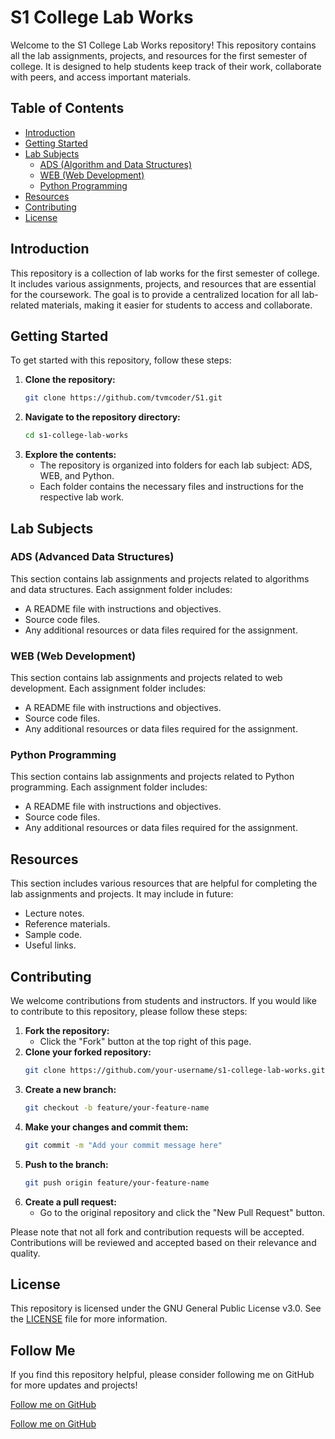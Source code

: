 # S1 College Lab Works

Welcome to the S1 College Lab Works repository! This repository contains all the lab assignments, projects, and resources for the first semester of college. It is designed to help students keep track of their work, collaborate with peers, and access important materials.

## Table of Contents

- [Introduction](#introduction)
- [Getting Started](#getting-started)
- [Lab Subjects](#lab-subjects)
  - [ADS (Algorithm and Data Structures)](#ads-algorithm-and-data-structures)
  - [WEB (Web Development)](#web-web-development)
  - [Python Programming](#python-programming)
- [Resources](#resources)
- [Contributing](#contributing)
- [License](#license)

## Introduction

This repository is a collection of lab works for the first semester of college. It includes various assignments, projects, and resources that are essential for the coursework. The goal is to provide a centralized location for all lab-related materials, making it easier for students to access and collaborate.

## Getting Started

To get started with this repository, follow these steps:

1. **Clone the repository:**
   ```bash
   git clone https://github.com/tvmcoder/S1.git
   ```
2. **Navigate to the repository directory:**
   ```bash
   cd s1-college-lab-works
   ```
3. **Explore the contents:**
   - The repository is organized into folders for each lab subject: ADS, WEB, and Python.
   - Each folder contains the necessary files and instructions for the respective lab work.

## Lab Subjects

### ADS (Advanced Data Structures)

This section contains lab assignments and projects related to algorithms and data structures. Each assignment folder includes:

- A README file with instructions and objectives.
- Source code files.
- Any additional resources or data files required for the assignment.

### WEB (Web Development)

This section contains lab assignments and projects related to web development. Each assignment folder includes:

- A README file with instructions and objectives.
- Source code files.
- Any additional resources or data files required for the assignment.

### Python Programming

This section contains lab assignments and projects related to Python programming. Each assignment folder includes:

- A README file with instructions and objectives.
- Source code files.
- Any additional resources or data files required for the assignment.

## Resources

This section includes various resources that are helpful for completing the lab assignments and projects. It may include in future:

- Lecture notes.
- Reference materials.
- Sample code.
- Useful links.

## Contributing

We welcome contributions from students and instructors. If you would like to contribute to this repository, please follow these steps:

1. **Fork the repository:**
   - Click the "Fork" button at the top right of this page.
2. **Clone your forked repository:**
   ```bash
   git clone https://github.com/your-username/s1-college-lab-works.git
   ```
3. **Create a new branch:**
   ```bash
   git checkout -b feature/your-feature-name
   ```
4. **Make your changes and commit them:**
   ```bash
   git commit -m "Add your commit message here"
   ```
5. **Push to the branch:**
   ```bash
   git push origin feature/your-feature-name
   ```
6. **Create a pull request:**
   - Go to the original repository and click the "New Pull Request" button.

Please note that not all fork and contribution requests will be accepted. Contributions will be reviewed and accepted based on their relevance and quality.
## License

This repository is licensed under the GNU General Public License v3.0. See the [LICENSE](LICENSE) file for more information.


## Follow Me

If you find this repository helpful, please consider following me on GitHub for more updates and projects!

[Follow me on GitHub](https://github.com/tvmcoder)

[Follow me on GitHub](https://github.com/anandu-pn)

